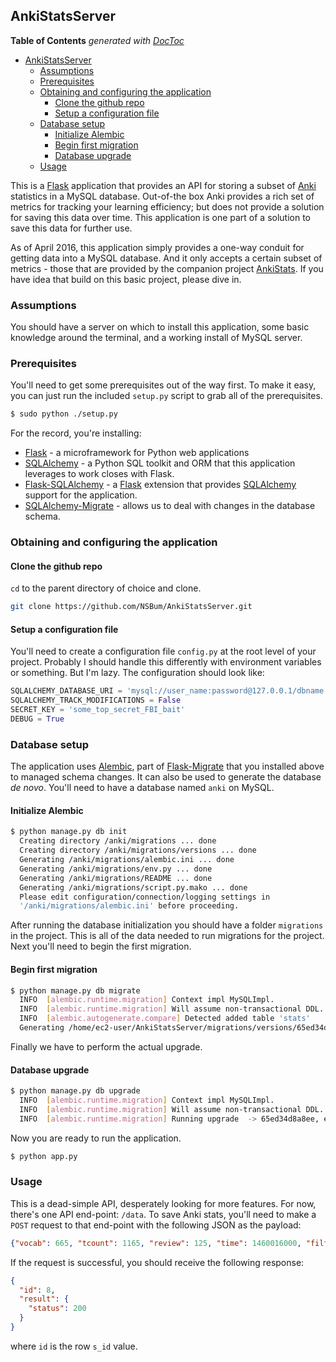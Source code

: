 ## AnkiStatsServer

**Table of Contents**  *generated with [DocToc](http://doctoc.herokuapp.com/)*

- [AnkiStatsServer](#)
	- [Assumptions](#)
	- [Prerequisites](#)
	- [Obtaining and configuring the application](#)
		- [Clone the github repo](#)
		- [Setup a configuration file](#)
	- [Database setup](#)
		- [Initialize Alembic](#)
		- [Begin first migration](#)
		- [Database upgrade](#)
	- [Usage](#)

This is a [Flask](http://flask.pocoo.org) application that provides an API for storing a subset of [Anki](http://ankisrs.net) statistics in a MySQL database. Out-of-the box Anki provides a rich set of metrics for tracking your learning efficiency; but does not provide a solution for saving this data over time. This application is one part of a solution to save this data for further use.

As of April 2016, this application simply provides a one-way conduit for getting data into a MySQL database. And it only accepts a certain subset of metrics - those that are provided by the companion project [AnkiStats](). If you have idea that build on this basic project, please dive in.

### Assumptions

You should have a server on which to install this application, some basic knowledge around the terminal, and a working install of MySQL server.

### Prerequisites

You'll need to get some prerequisites out of the way first. To make it easy, you can just run the included `setup.py` script to grab all of the prerequisites.

``` bash
$ sudo python ./setup.py
```

For the record, you're installing:

- [Flask](http://flask.pocoo.org) - a microframework for Python web applications
- [SQLAlchemy](http://www.sqlalchemy.org) - a Python SQL toolkit and ORM that this application leverages to work closes with Flask.
- [Flask-SQLAlchemy](http://flask-sqlalchemy.pocoo.org/2.1/) - a [Flask](http://flask.pocoo.org/) extension that provides [SQLAlchemy](http://www.sqlalchemy.org/) support for the application.
- [SQLAlchemy-Migrate](https://sqlalchemy-migrate.readthedocs.org/en/latest/) - allows us to deal with changes in the database schema.

### Obtaining and configuring the application

#### Clone the github repo

`cd` to the parent directory of choice and clone.

``` bash
git clone https://github.com/NSBum/AnkiStatsServer.git
```

#### Setup a configuration file

You'll need to create a configuration file `config.py` at the root level of your project. Probably I should handle this differently with environment variables or something. But I'm lazy. The configuration should look like:

``` Python
SQLALCHEMY_DATABASE_URI = 'mysql://user_name:password@127.0.0.1/dbname'
SQLALCHEMY_TRACK_MODIFICATIONS = False
SECRET_KEY = 'some_top_secret_FBI_bait'
DEBUG = True
```

### Database setup

The application uses [Alembic](https://pypi.python.org/pypi/alembic/0.8.5), part of [Flask-Migrate](https://pypi.python.org/pypi/Flask-Migrate/1.8.0) that you installed above to managed schema changes. It can also be used to generate the database _de novo_. You'll need to have a database named `anki` on MySQL.

#### Initialize Alembic
``` bash
$ python manage.py db init
  Creating directory /anki/migrations ... done
  Creating directory /anki/migrations/versions ... done
  Generating /anki/migrations/alembic.ini ... done
  Generating /anki/migrations/env.py ... done
  Generating /anki/migrations/README ... done
  Generating /anki/migrations/script.py.mako ... done
  Please edit configuration/connection/logging settings in
  '/anki/migrations/alembic.ini' before proceeding.
```

After running the database initialization you should have a folder `migrations` in the project. This is all of the data needed to run migrations for the project. Next you'll need to begin the first migration.

#### Begin first migration

``` bash
$ python manage.py db migrate
  INFO  [alembic.runtime.migration] Context impl MySQLImpl.
  INFO  [alembic.runtime.migration] Will assume non-transactional DDL.
  INFO  [alembic.autogenerate.compare] Detected added table 'stats'
  Generating /home/ec2-user/AnkiStatsServer/migrations/versions/65ed34d8a8ee_.py ... done
```

Finally we have to perform the actual upgrade.

#### Database upgrade

``` bash
$ python manage.py db upgrade
  INFO  [alembic.runtime.migration] Context impl MySQLImpl.
  INFO  [alembic.runtime.migration] Will assume non-transactional DDL.
  INFO  [alembic.runtime.migration] Running upgrade  -> 65ed34d8a8ee, empty message
```

Now you are ready to run the application.

``` bash
$ python app.py
```

### Usage

This is a dead-simple API, desperately looking for more features. For now, there's one API end-point: `/data`. To save Anki stats, you'll need to make a `POST` request to that end-point with the following JSON as the payload:

``` json
{"vocab": 665, "tcount": 1165, "review": 125, "time": 1460016000, "filter": 0, "msum": 7, "relearn": 15, "mcnt": 8, "learn": 61, "duration": 979, "total": 201, "tomorrow": 132}
```

If the request is successful, you should receive the following response:

``` json
{
  "id": 8,
  "result": {
    "status": 200
  }
}
```

where `id` is the row `s_id` value.

